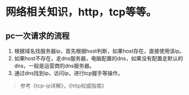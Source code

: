 #  网络相关知识，http，tcp等等。
## pc一次请求的流程
1. 根据域名找服务器ip，首先根据host判断，如果host存在，直接使用该ip。
2. 如果host不存在，走dns服务器，电脑配置的dns，如果没有配置走默认的dns，一般是运营商的dns服务器。
3. 通过dns找到ip，访问ip，进行tcp握手等操作。

> 参考《tcp-ip详解》，《http权威指南》

